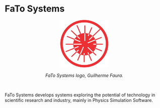 # FaTo Systems
<p align="center">
  <img src="FaTo Systems.svg" width=30% heigth=30% alt="FaTo Systems logo, Guilherme Faura">
</p>

<p align="center"><em>FaTo Systems logo, Guilherme Faura.</em></p>

<br>

FaTo Systems develops systems exploring the potential of technology in scientific research and industry, mainly in Physics Simulation Software.
